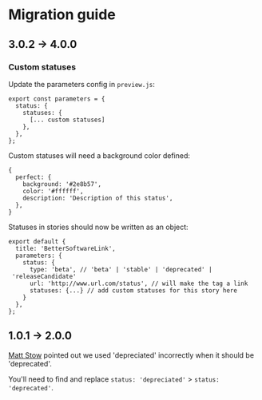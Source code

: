 # Migration guide

## 3.0.2 -> 4.0.0

### Custom statuses
Update the parameters config in `preview.js`:

```
export const parameters = {
  status: {
    statuses: {
      [... custom statuses]
    },
  },
};
```

Custom statuses will need a background color defined:

```
{
  perfect: {
    background: '#2e8b57',
    color: '#ffffff',
    description: 'Description of this status',
  },
}
```

Statuses in stories should now be written as an object:

```
export default {
  title: 'BetterSoftwareLink',
  parameters: {
    status: {
      type: 'beta', // 'beta' | 'stable' | 'deprecated' | 'releaseCandidate'
      url: 'http://www.url.com/status', // will make the tag a link
      statuses: {...} // add custom statuses for this story here
    }
  },
};
```

## 1.0.1 -> 2.0.0

[Matt Stow](https://github.com/stowball) pointed out we used 'depreciated' incorrectly when it should be 'deprecated'.

You'll need to find and replace `status: 'depreciated'` > `status: 'deprecated'`.
